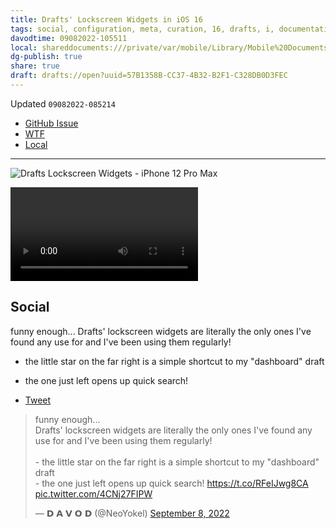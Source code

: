 ```yaml
---
title: Drafts' Lockscreen Widgets in iOS 16
tags: social, configuration, meta, curation, 16, drafts, i, documentation, beta
davodtime: 09082022-105511
local: shareddocuments:///private/var/mobile/Library/Mobile%20Documents/iCloud~md~obsidian/Documents/OBSHIDDIAN/drafts/57B1358B-CC37-4B32-B2F1-C328DB0D3FEC.md
dg-publish: true
share: true
draft: drafts://open?uuid=57B1358B-CC37-4B32-B2F1-C328DB0D3FEC
---
```

Updated `09082022-085214`

- [GitHub Issue](https://github.com/extratone/drafts/issues/89)
- [WTF](https://davidblue.wtf/drafts/57B1358B-CC37-4B32-B2F1-C328DB0D3FEC.html)
- [Local](shareddocuments:///private/var/mobile/Library/Mobile%20Documents/com~apple~CloudDocs/Written/57B1358B-CC37-4B32-B2F1-C328DB0D3FEC.md)

---

![Drafts Lockscreen Widgets - iPhone 12 Pro Max](https://user-images.githubusercontent.com/43663476/189139756-2b6e0585-a0f5-4d8f-b0bd-d42ffc5d6ac3.png)

<video controls>
  <source src="https://user-images.githubusercontent.com/43663476/189139503-cce664d2-16b6-4fcb-bd80-9de5f337e47c.MOV">
</video>

## Social

funny enough...
Drafts' lockscreen widgets are literally the only ones I've found any use for and I've been using them regularly!

- the little star on the far right is a simple shortcut to my "dashboard" draft
- the one just left opens up quick search!

- [Tweet](https://twitter.com/NeoYokel/status/1567871542503129090)

<blockquote class="twitter-tweet"><p lang="en" dir="ltr">funny enough...<br>Drafts&#39; lockscreen widgets are literally the only ones I&#39;ve found any use for and I&#39;ve been using them regularly!<br><br>- the little star on the far right is a simple shortcut to my &quot;dashboard&quot; draft<br>- the one just left opens up quick search! <a href="https://t.co/RFeIJwg8CA">https://t.co/RFeIJwg8CA</a> <a href="https://t.co/4CNj27FIPW">pic.twitter.com/4CNj27FIPW</a></p>&mdash; 𝗗 𝗔 𝗩 𝗢 𝗗 (@NeoYokel) <a href="https://twitter.com/NeoYokel/status/1567871542503129090?ref_src=twsrc%5Etfw">September 8, 2022</a></blockquote> <script async src="https://platform.twitter.com/widgets.js" charset="utf-8"></script>